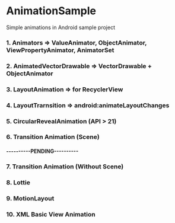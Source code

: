 # AnimationSample
Simple animations in Android sample project

### 1. Animators => ValueAnimator, ObjectAnimator, ViewPropertyAnimator, AnimatorSet

### 2. AnimatedVectorDrawable => VectorDrawable + ObjectAnimator

### 3. LayoutAnimation => for RecyclerView

### 4. LayoutTrarnsition => android:animateLayoutChanges

### 5. CircularRevealAnimation (API > 21)

### 6. Transition Animation (Scene)

#### ----------PENDING----------

### 7. Transition Animation (Without Scene)

### 8. Lottie

### 9. MotionLayout

### 10. XML Basic View Animation
